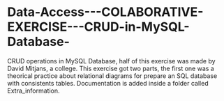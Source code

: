 # Data-Access---COLABORATIVE-EXERCISE---CRUD-in-MySQL-Database-
CRUD operations in MySQL Database, half of this exercise was made by David Mitjans, a college. This exercise got two parts, the first one was a theorical practice about relational diagrams for prepare an SQL database with consistents tables. Documentation is added inside a folder called Extra_information.
